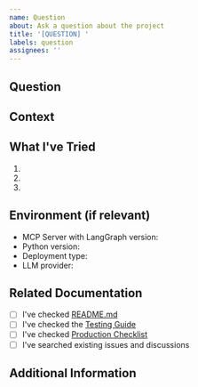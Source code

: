 ```yaml
---
name: Question
about: Ask a question about the project
title: '[QUESTION] '
labels: question
assignees: ''
---
```


## Question

<!-- Ask your question clearly and concisely -->

## Context

<!-- Provide context about what you're trying to accomplish -->

## What I've Tried

<!-- List what you've already tried or researched -->

1.
2.
3.

## Environment (if relevant)

- MCP Server with LangGraph version:
- Python version:
- Deployment type: <!-- Local/Docker/Kubernetes -->
- LLM provider: <!-- Google/Anthropic/OpenAI/etc. -->

## Related Documentation

<!-- Have you checked the documentation? Link to relevant docs -->

- [ ] I've checked [README.md](../../README.md)
- [ ] I've checked the [Testing Guide](../../docs-internal/testing/TESTING.md)
- [ ] I've checked [Production Checklist](../../docs/deployment/production-checklist.mdx)
- [ ] I've searched existing issues and discussions

## Additional Information

<!-- Any other information that might help answer your question -->
